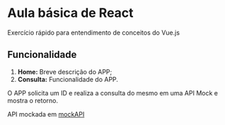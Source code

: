 # Aula básica de React

Exercício rápido para entendimento de conceitos do Vue.js

## Funcionalidade

1. **Home:** Breve descrição do APP;
2. **Consulta:** Funcionalidade do APP.

O APP solicita um ID e realiza a consulta do mesmo em uma API Mock e mostra o retorno.

API mockada em [mockAPI](https://www.mockapi.io/)
